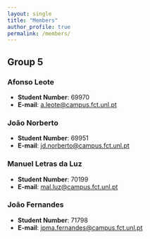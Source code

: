 ```yaml
---
layout: single
title: "Members"
author_profile: true
permalink: /members/
---
```


## Group 5

### Afonso Leote
- **Student Number**: 69970
- **E-mail**: a.leote@campus.fct.unl.pt

### João Norberto
- **Student Number**: 69951
- **E-mail**: jd.norberto@campus.fct.unl.pt

### Manuel Letras da Luz
- **Student Number**: 70199
- **E-mail**: mal.luz@campus.fct.unl.pt

### João Fernandes
- **Student Number**: 71798
- **E-mail**: jpma.fernandes@campus.fct.unl.pt
